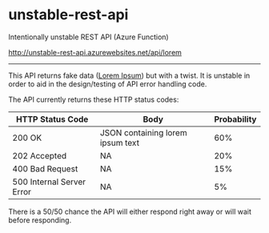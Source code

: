 # unstable-rest-api

Intentionally unstable REST API (Azure Function)

http://unstable-rest-api.azurewebsites.net/api/lorem

----

This API returns fake data ([Lorem Ipsum](https://en.wikipedia.org/wiki/Lorem_ipsum)) but with a twist. It is unstable in order to aid in the design/testing of API error handling code.

The API currently returns these HTTP status codes:

| HTTP Status Code          | Body                             | Probability |
|---------------------------|----------------------------------|-------------|
| 200 OK                    | JSON containing lorem ipsum text | 60%         |
| 202 Accepted              | NA                               | 20%         |
| 400 Bad Request           | NA                               | 15%         |
| 500 Internal Server Error | NA                               | 5%          |

There is a 50/50 chance the API will either respond right away or will wait before responding.
